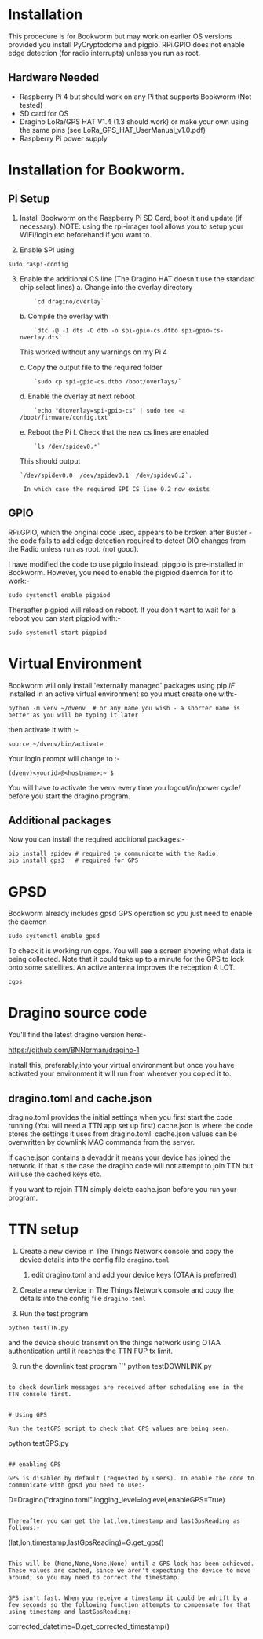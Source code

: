 # Installation

This procedure is for Bookworm but may work on earlier OS versions provided you install PyCryptodome and pigpio. RPi.GPIO does not enable edge detection (for radio interrupts) unless you run as root.

## Hardware Needed
* Raspberry Pi 4 but should work on any Pi that supports Bookworm (Not tested)
* SD card for OS
* Dragino LoRa/GPS HAT V1.4 (1.3 should work) or make your own using the same pins (see LoRa_GPS_HAT_UserManual_v1.0.pdf)
* Raspberry Pi power supply

# Installation for Bookworm.

## Pi Setup

1. Install Bookworm on the Raspberry Pi SD Card, boot it and update (if necessary).
   NOTE: using the rpi-imager tool allows you to setup your WiFi/login etc beforehand if you want to.
   
2. Enable SPI using 
```
sudo raspi-config
```

3. Enable the additional CS line (The Dragino HAT doesn't use the standard chip select lines)
    a. Change into the overlay directory 
	```
		`cd dragino/overlay`
	```	
    b. Compile the overlay  with 
	```
		`dtc -@ -I dts -O dtb -o spi-gpio-cs.dtbo spi-gpio-cs-overlay.dts`.
	```	
	
	This worked without any warnings on my Pi 4
	
    c. Copy the output file to the required folder 
	```
		`sudo cp spi-gpio-cs.dtbo /boot/overlays/`
	```	
    d. Enable the overlay at next reboot 
	```
		`echo "dtoverlay=spi-gpio-cs" | sudo tee -a /boot/firmware/config.txt`
	```	
    e. Reboot the Pi
    f. Check that the new cs lines are enabled 
	```
		`ls /dev/spidev0.*` 
	```
	This should output 
	```
	`/dev/spidev0.0  /dev/spidev0.1  /dev/spidev0.2`.  
	```
	    In which case the required SPI CS line 0.2 now exists


## GPIO

RPi.GPIO, which the original code used, appears to be broken after Buster - the code fails to add edge detection required to detect DIO changes from the Radio unless run as root. (not good).

I have modified the code to use pigpio instead. pipgpio is pre-installed in Bookworm. However, you need to enable the pigpiod daemon for it to work:-

```
sudo systemctl enable pigpiod

```

Thereafter pigpiod will reload on reboot. If you don't want to wait for a reboot you can start pigpiod with:-

```
sudo systemctl start pigpiod
```


# Virtual Environment

Bookworm will only install 'externally managed' packages using pip *IF* installed in an active virtual environment so you must create one with:-

```
python -m venv ~/dvenv  # or any name you wish - a shorter name is better as you will be typing it later

```

then activate it with :-

```
source ~/dvenv/bin/activate
```

Your login prompt will change to :-

```
(dvenv)<yourid>@<hostname>:~ $
```

You will have to activate the venv every time you logout/in/power cycle/ before you start the dragino program.

## Additional packages

Now you can install the required additional packages:-

```
pip install spidev # required to communicate with the Radio.
pip install gps3   # required for GPS
```

# GPSD
Bookworm already includes gpsd GPS operation so you just need to enable the daemon

```
sudo systemctl enable gpsd
```

To check it is working run cgps. You will see a screen showing what data is being collected. Note that it could take up to a minute for the GPS to lock onto some satellites. An active antenna improves the reception A LOT.
```
cgps
```


# Dragino source code

You'll find the latest dragino version here:-

https://github.com/BNNorman/dragino-1

Install this, preferably,into your virtual environment but once you have activated your environment it will run from wherever you copied it to.


## dragino.toml and cache.json

dragino.toml provides the initial settings when you first start the code running (You will need a TTN app set up first)
cache.json is where the code stores the settings it uses from dragino.toml. cache.json values can be overwritten by downlink MAC commands from the server.

If cache.json contains a devaddr it means your device has joined the network. If that is the case the dragino code will not attempt to join TTN but will use the cached keys etc.

If you want to rejoin TTN simply delete cache.json before you run your program.


# TTN setup

1. Create a new device in The Things Network console and copy the device details into the config file `dragino.toml`
    1. edit dragino.toml and add your device keys (OTAA is preferred)

7. Create a new device in The Things Network console and copy the details into the config file `dragino.toml`
8. Run the test program 
``` 
python testTTN.py
``` 
and the device should transmit on the things network using OTAA authentication until it reaches the TTN FUP tx limit.

9. run the downlink test program
``'
python testDOWNLINK.py
```

to check downlink messages are received after scheduling one in the TTN console first. 


# Using GPS

Run the testGPS script to check that GPS values are being seen.

```
python testGPS.py
```

## enabling GPS

GPS is disabled by default (requested by users). To enable the code to communicate with gpsd you need to use:-

```
D=Dragino("dragino.toml",logging_level=loglevel,enableGPS=True)
```

Thereafter you can get the lat,lon,timestamp and lastGpsReading as follows:-

```
(lat,lon,timestamp,lastGpsReading)=G.get_gps() 

```

This will be (None,None,None,None) until a GPS lock has been achieved. These values are cached, since we aren't expecting the device to move around, so you may need to correct the timestamp.


GPS isn't fast. When you receive a timestamp it could be adrift by a few seconds so the following function attempts to compensate for that using timestamp and lastGpsReading:-

```
corrected_datetime=D.get_corrected_timestamp()

```












